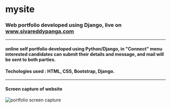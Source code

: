# mysite
### Web portfolio developed using Django, live on www.sivareddypanga.com
---
#### online self portfolio developed using Python/Django, in "Connect" menu interested  candidates can submit their details and message, and mail will be sent to both parties.
#### Techologies used : HTML, CSS, Bootstrap, Django.
---
#### Screen capture of website
![portfolio screen capture](https://user-images.githubusercontent.com/8110931/34346467-a9472614-e9c5-11e7-8253-4a217b4ca055.JPG)

